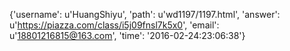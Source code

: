 {'username': u'HuangShiyu', 'path': u'wd1197/1197.html', 'answer': u'https://piazza.com/class/i5j09fnsl7k5x0', 'email': u'18801216815@163.com', 'time': '2016-02-24:23:06:38'}